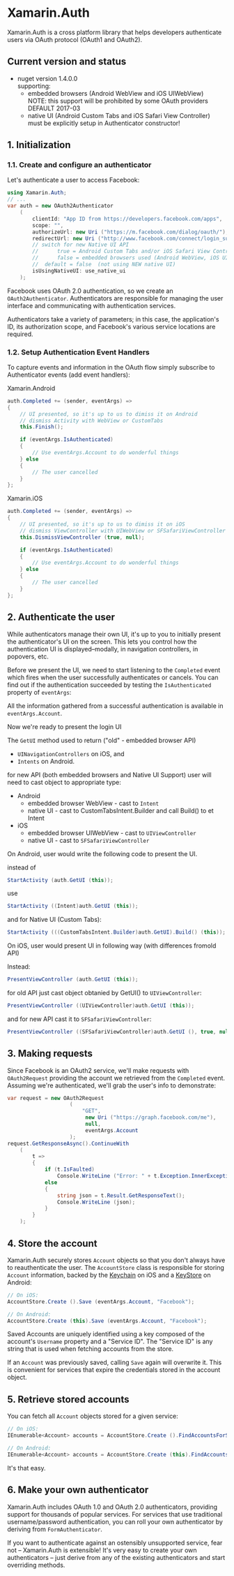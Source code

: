 # Xamarin.Auth

Xamarin.Auth is a cross platform library that helps developers authenticate 
users via OAuth protocol (OAuth1 and OAuth2). 

## Current version and status

*   nuget version 1.4.0.0   
    supporting:     
    *   embedded browsers (Android WebView and iOS UIWebView)   
        NOTE: this support will be prohibited by some OAuth providers       
        DEFAULT 2017-03     
    *   native UI (Android Custom Tabs and iOS Safari View Controller)      
        must be explicitly setup in Authenticator constructor!  
        
## 1. Initialization


### 1.1. Create and configure an authenticator

Let's authenticate a user to access Facebook:

```csharp
using Xamarin.Auth;
// ...
var auth = new OAuth2Authenticator 
    (
        clientId: "App ID from https://developers.facebook.com/apps",
        scope: "",
        authorizeUrl: new Uri ("https://m.facebook.com/dialog/oauth/"),
        redirectUrl: new Uri ("http://www.facebook.com/connect/login_success.html"),
        // switch for new Native UI API
        //      true = Android Custom Tabs and/or iOS Safari View Controller
        //      false = embedded browsers used (Android WebView, iOS UIWebView)
        //  default = false  (not using NEW native UI)
        isUsingNativeUI: use_native_ui
    );
```

Facebook uses OAuth 2.0 authentication, so we create an `OAuth2Authenticator`. 
Authenticators are responsible for managing the user interface and communicating with 
authentication services.

Authenticators take a variety of parameters; in this case, the application's ID, its 
authorization scope, and Facebook's various service locations are required.

### 1.2. Setup Authentication Event Handlers

To capture events and information in the OAuth flow simply subscribe to Authenticator
events (add event handlers):

Xamarin.Android

```csharp
auth.Completed += (sender, eventArgs) => 
{
    // UI presented, so it's up to us to dimiss it on Android
    // dismiss Activity with WebView or CustomTabs
    this.Finish();

    if (eventArgs.IsAuthenticated) 
    {
        // Use eventArgs.Account to do wonderful things
    } else 
    {
        // The user cancelled
    }
};
```

Xamarin.iOS

```csharp
auth.Completed += (sender, eventArgs) => 
{
    // UI presented, so it's up to us to dimiss it on iOS
    // dismiss ViewController with UIWebView or SFSafariViewController
    this.DismissViewController (true, null);

    if (eventArgs.IsAuthenticated) 
    {
        // Use eventArgs.Account to do wonderful things
    } else 
    {
        // The user cancelled
    }
};
```

## 2. Authenticate the user

While authenticators manage their own UI, it's up to you to initially present the 
authenticator's UI on the screen. This lets you control how the authentication UI is 
displayed–modally, in navigation controllers, in popovers, etc.

Before we present the UI, we need to start listening to the `Completed` event which fires 
when the user successfully authenticates or cancels. You can find out if the authentication 
succeeded by testing the `IsAuthenticated` property of `eventArgs`:


All the information gathered from a successful authentication is available in 
`eventArgs.Account`.

Now we're ready to present the login UI 

The `GetUI` method used to return ("old" - embedded browser API)

*   `UINavigationControllers` on iOS, and 
*   `Intents` on Android.  

for new API (both embedded browsers and Native UI Support) user will need to
cast object to appropriate type:

*   Android     
    *   embedded browser WebView - cast to `Intent`     
    *   native UI - cast to CustomTabsIntent.Builder and call Build() to et Intent  
*   iOS     
    *   embedded browser UIWebView - cast to `UIViewController`     
    *   native UI - cast to `SFSafariViewController`    
    
On Android, user would write the following code to present the UI.

instead of

```csharp
StartActivity (auth.GetUI (this));
```

use 

```csharp
StartActivity ((Intent)auth.GetUI (this));
```

and for Native UI (Custom Tabs):

```csharp
StartActivity (((CustomTabsIntent.Builder)auth.GetUI).Build() (this));
```

On iOS, user would present UI in following way (with differences fromold API)

Instead:

```csharp
PresentViewController (auth.GetUI (this));
```

for old API just cast object obtanied by GetUI() to `UIViewController`:

```csharp
PresentViewController ((UIViewController)auth.GetUI (this));
```

and for new API cast it to `SFSafariViewController`:
```csharp
PresentViewController ((SFSafariViewController)auth.GetUI (), true, null);
```


## 3. Making requests

Since Facebook is an OAuth2 service, we'll make requests with `OAuth2Request` providing 
the account we retrieved from the `Completed` event. Assuming we're authenticated, we'll 
grab the user's info to demonstrate:

```csharp
var request = new OAuth2Request 
                    (
                        "GET",
                         new Uri ("https://graph.facebook.com/me"), 
                         null, 
                         eventArgs.Account
                    );
request.GetResponseAsync().ContinueWith 
    (
        t => 
        {
            if (t.IsFaulted)
                Console.WriteLine ("Error: " + t.Exception.InnerException.Message);
            else 
            {
                string json = t.Result.GetResponseText();
                Console.WriteLine (json);
            }
        }
    );
```


## 4. Store the account

Xamarin.Auth securely stores `Account` objects so that you don't always have to reauthenticate 
the user. The `AccountStore` class is responsible for storing `Account` information, backed by 
the 
[Keychain](https://developer.apple.com/library/ios/#documentation/security/Reference/keychainservices/Reference/reference.html) 
on iOS and a [KeyStore](http://developer.android.com/reference/java/security/KeyStore.html) on 
Android:

```csharp
// On iOS:
AccountStore.Create ().Save (eventArgs.Account, "Facebook");

// On Android:
AccountStore.Create (this).Save (eventArgs.Account, "Facebook");
```

Saved Accounts are uniquely identified using a key composed of the account's 
`Username` property and a "Service ID". The "Service ID" is any string that is 
used when fetching accounts from the store.

If an `Account` was previously saved, calling `Save` again will overwrite it. 
This is convenient for services that expire the credentials stored in the account 
object.


## 5. Retrieve stored accounts

You can fetch all `Account` objects stored for a given service:

```csharp
// On iOS:
IEnumerable<Account> accounts = AccountStore.Create ().FindAccountsForService ("Facebook");

// On Android:
IEnumerable<Account> accounts = AccountStore.Create (this).FindAccountsForService ("Facebook");
```

It's that easy.


## 6. Make your own authenticator

Xamarin.Auth includes OAuth 1.0 and OAuth 2.0 authenticators, providing support for thousands 
of popular services. For services that use traditional username/password authentication, you 
can roll your own authenticator by deriving from `FormAuthenticator`.

If you want to authenticate against an ostensibly unsupported service, fear not – Xamarin.Auth 
is extensible! It's very easy to create your own authenticators – just derive from any of the 
existing authenticators and start overriding methods.

